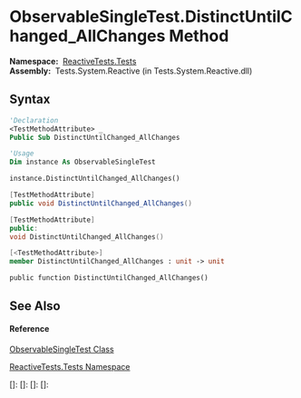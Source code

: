 # ObservableSingleTest.DistinctUntilChanged\_AllChanges Method

**Namespace:**  [ReactiveTests.Tests](ReactiveTests.Tests\ReactiveTests.Tests.md)  
**Assembly:**  Tests.System.Reactive (in Tests.System.Reactive.dll)

## Syntax

```vb
'Declaration
<TestMethodAttribute> _
Public Sub DistinctUntilChanged_AllChanges
```

```vb
'Usage
Dim instance As ObservableSingleTest

instance.DistinctUntilChanged_AllChanges()
```

```csharp
[TestMethodAttribute]
public void DistinctUntilChanged_AllChanges()
```

```c++
[TestMethodAttribute]
public:
void DistinctUntilChanged_AllChanges()
```

```fsharp
[<TestMethodAttribute>]
member DistinctUntilChanged_AllChanges : unit -> unit 
```

```jscript
public function DistinctUntilChanged_AllChanges()
```

## See Also

#### Reference

[ObservableSingleTest Class](ObservableSingleTest\ObservableSingleTest.md)

[ReactiveTests.Tests Namespace](ReactiveTests.Tests\ReactiveTests.Tests.md)

[]: 
[]: 
[]: 
[]: 